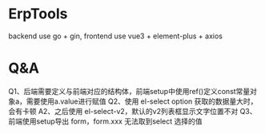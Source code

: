 # ErpTools
backend use go + gin, frontend use vue3 + element-plus + axios

# Q&A
Q1、后端需要定义与前端对应的结构体，前端setup中使用ref()定义const常量对象a，需要使用a.value进行赋值
Q2、使用 el-select option 获取的数据量大时，会有卡顿
A2、之后使用 el-select-v2，默认的v2列表框显示文字位置不对
Q3、前端使用setup导出 form，form.xxx 无法取到select 选择的值